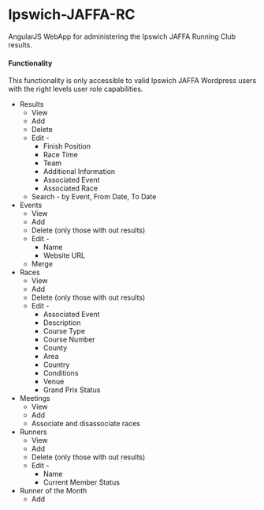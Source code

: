 # Ipswich-JAFFA-RC

AngularJS WebApp for administering the Ipswich JAFFA Running Club results.

#### Functionality
This functionality is only accessible to valid Ipswich JAFFA Wordpress users with the right levels user role capabilities.

  * Results
    * View
	* Add
    * Delete
	* Edit -
	  * Finish Position
	  * Race Time
	  * Team
	  * Additional Information
	  * Associated Event
	  * Associated Race
	* Search - by Event, From Date, To Date
  * Events
    * View
    * Add
    * Delete (only those with out results)
	* Edit -
	  * Name
	  * Website URL	  
	* Merge
  * Races  
    * View
    * Add
    * Delete (only those with out results)
	* Edit -
	  * Associated Event
	  * Description
	  * Course Type
	  * Course Number
	  * County	  
      * Area
	  * Country
	  * Conditions
	  * Venue
	  * Grand Prix Status
  * Meetings
    * View
	* Add 
	* Associate and disassociate races
  * Runners
    * View
    * Add
    * Delete (only those with out results)
	* Edit -
	  * Name
	  * Current Member Status  	
  * Runner of the Month   
    * Add
 
